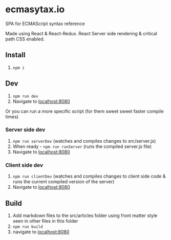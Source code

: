 # ecmasytax.io
SPA for ECMAScript syntax reference

Made using React & React-Redux. React Server side rendering & critical path CSS enabled.

## Install
1. `npm i`

## Dev

1. `npm run dev`
2. Navigate to [localhost:8080](http://localhost:8080/)

Or you can run a more specific script (for them sweet sweet faster compile times)

### Server side dev
1. `npm run serverDev` (watches and compiles changes to src/server.js)
2. When ready - `npm run runServer` (runs the compiled server.js file)
3. Navigate to [localhost:8080](http://localhost:8080/)

### Client side dev
1. `npm run clientDev` (watches and compiles changes to client side code & runs the current compiled version of the server)
2. Navigate to [localhost:8080](http://localhost:8080/)

## Build
1. Add markdown files to the src/articles folder using front matter style seen in other files in this folder
2. `npm run build`
3. navigate to [localhost:8080](http://localhost:8080/)
